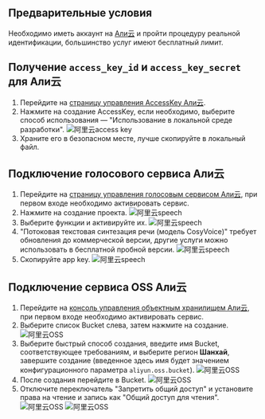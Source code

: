 ## Предварительные условия
Необходимо иметь аккаунт на [Али云](https://www.aliyun.com) и пройти процедуру реальной идентификации, большинство услуг имеют бесплатный лимит.

## Получение `access_key_id` и `access_key_secret` для Али云
1. Перейдите на [страницу управления AccessKey Али云](https://ram.console.aliyun.com/profile/access-keys).
2. Нажмите на создание AccessKey, если необходимо, выберите способ использования — "Использование в локальной среде разработки".
![阿里云access key](/docs/images/aliyun_accesskey_1.png)
3. Храните его в безопасном месте, лучше скопируйте в локальный файл.

## Подключение голосового сервиса Али云
1. Перейдите на [страницу управления голосовым сервисом Али云](https://nls-portal.console.aliyun.com/applist), при первом входе необходимо активировать сервис.
2. Нажмите на создание проекта.
![阿里云speech](/docs/images/aliyun_speech_1.png)
3. Выберите функции и активируйте их.
![阿里云speech](/docs/images/aliyun_speech_2.png)
4. "Потоковая текстовая синтезация речи (модель CosyVoice)" требует обновления до коммерческой версии, другие услуги можно использовать в бесплатной пробной версии.
![阿里云speech](/docs/images/aliyun_speech_3.png)
5. Скопируйте app key.
![阿里云speech](/docs/images/aliyun_speech_4.png)

## Подключение сервиса OSS Али云
1. Перейдите на [консоль управления объектным хранилищем Али云](https://oss.console.aliyun.com/overview), при первом входе необходимо активировать сервис.
2. Выберите список Bucket слева, затем нажмите на создание.
![阿里云OSS](/docs/images/aliyun_oss_1.png)
3. Выберите быстрый способ создания, введите имя Bucket, соответствующее требованиям, и выберите регион **Шанхай**, завершите создание (введенное здесь имя будет значением конфигурационного параметра `aliyun.oss.bucket`).
![阿里云OSS](/docs/images/aliyun_oss_2.png)
4. После создания перейдите в Bucket.
![阿里云OSS](/docs/images/aliyun_oss_3.png)
5. Отключите переключатель "Запретить общий доступ" и установите права на чтение и запись как "Общий доступ для чтения".
![阿里云OSS](/docs/images/aliyun_oss_4.png)
![阿里云OSS](/docs/images/aliyun_oss_5.png)